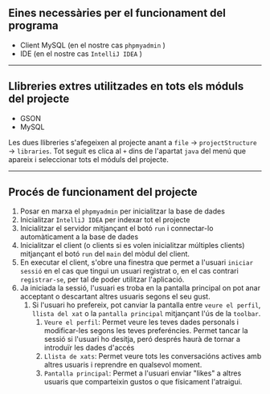 ## Eines necessàries per el funcionament del programa

- Client MySQL (en el nostre cas `phpmyadmin` )
- IDE (en el nostre cas `IntelliJ IDEA` )

---

## Llibreries extres utilitzades en tots els móduls del projecte

- GSON
- MySQL

Les dues llibreries s'afegeixen al projecte anant a `file` -> `projectStructure` -> `libraries`. 
Tot seguit es clica al `+` dins de l'apartat `java` del menú que apareix i seleccionar tots el móduls del projecte.

---

## Procés de funcionament del projecte

1. Posar en marxa el `phpmyadmin` per inicialitzar la base de dades
2. Inicialitzar `IntelliJ IDEA` per indexar tot el projecte
3. Inicialitzar el servidor mitjançant el botó `run` i connectar-lo automàticament a la base de dades 
4. Inicialitzar el client (o clients si es volen inicialitzar múltiples clients) mitjançant el botó `run`
        del `main` del mòdul del client.
5. En executar el client, s'obre una finestra que permet a l'usuari `iniciar sessió` en el cas que tingui
        un usuari registrat o, en el cas contrari `registrar-se`, per tal de poder utilitzar l'aplicació.
6. Ja iniciada la sessió, l'usuari es troba en la pantalla principal on pot anar acceptant o descartant altres
        usuaris segons el seu gust. 
   1. Si l'usuari ho prefereix, pot canviar la pantalla entre `veure el perfil`, `llista del xat` o la 
            `pantalla principal` mitjançant l'ús de la `toolbar`.
      1. `Veure el perfil`: Permet veure les teves dades personals i modificar-les segons les teves preferéncies.
                Permet tancar la sessió si l'usuari ho desitja, peró després haurà de tornar a introduïr les dades d'accés
        2. `Llista de xats`: Permet veure tots les conversacións actives amb altres usuaris i reprendre en qualsevol moment.
        3. `Pantalla principal`: Permet a l'usuari enviar "likes" a altres usuaris que comparteixin gustos o que físicament
                l'atraigui.
